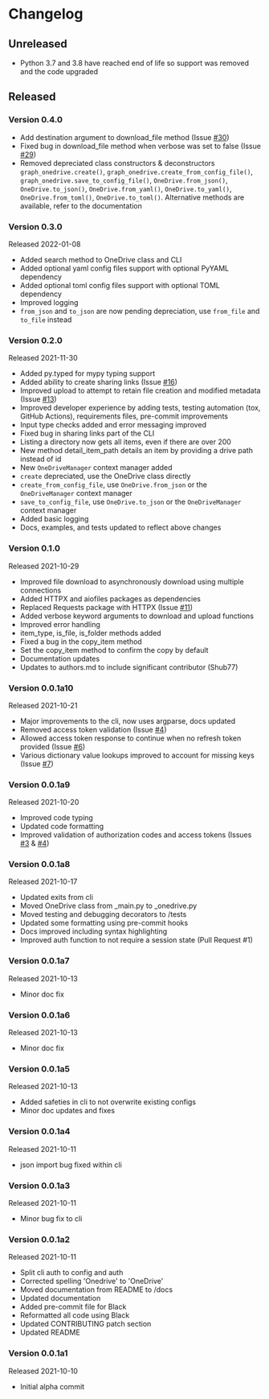 # Changelog

## Unreleased

* Python 3.7 and 3.8 have reached end of life so support was removed and the code upgraded

## Released

### Version 0.4.0

* Add destination argument to download_file method (Issue [#30](https://github.com/dariobauer/graph-onedrive/issues/30))
* Fixed bug in download_file method when verbose was set to false (Issue [#29](https://github.com/dariobauer/graph-onedrive/issues/29))
* Removed depreciated class constructors & deconstructors `graph_onedrive.create()`, `graph_onedrive.create_from_config_file()`, `graph_onedrive.save_to_config_file()`, `OneDrive.from_json()`, `OneDrive.to_json()`, `OneDrive.from_yaml()`, `OneDrive.to_yaml()`, `OneDrive.from_toml()`, `OneDrive.to_toml()`. Alternative methods are available, refer to the documentation

### Version 0.3.0

Released 2022-01-08

* Added search method to OneDrive class and CLI
* Added optional yaml config files support with optional PyYAML dependency
* Added optional toml config files support with optional TOML dependency
* Improved logging
* `from_json` and `to_json` are now pending depreciation, use `from_file` and `to_file` instead

### Version 0.2.0

Released 2021-11-30

* Added py.typed for mypy typing support
* Added ability to create sharing links (Issue [#16](https://github.com/dariobauer/graph-onedrive/issues/16))
* Improved upload to attempt to retain file creation and modified metadata (Issue [#13](https://github.com/dariobauer/graph-onedrive/issues/13))
* Improved developer experience by adding tests, testing automation (tox, GitHub Actions), requirements files, pre-commit improvements
* Input type checks added and error messaging improved
* Fixed bug in sharing links part of the CLI
* Listing a directory now gets all items, even if there are over 200
* New method detail_item_path details an item by providing a drive path instead of id
* New `OneDriveManager` context manager added
* `create` depreciated, use the OneDrive class directly
* `create_from_config_file`, use `OneDrive.from_json` or the `OneDriveManager` context manager
* `save_to_config_file`, use `OneDrive.to_json` or the `OneDriveManager` context manager
* Added basic logging
* Docs, examples, and tests updated to reflect above changes

### Version 0.1.0

Released 2021-10-29

* Improved file download to asynchronously download using multiple connections
* Added HTTPX and aiofiles packages as dependencies
* Replaced Requests package with HTTPX (Issue [#11](https://github.com/dariobauer/graph-onedrive/issues/11))
* Added verbose keyword arguments to download and upload functions
* Improved error handling
* item_type, is_file, is_folder methods added
* Fixed a bug in the copy_item method
* Set the copy_item method to confirm the copy by default
* Documentation updates
* Updates to authors.md to include significant contributor (Shub77)

### Version 0.0.1a10

Released 2021-10-21

* Major improvements to the cli, now uses argparse, docs updated
* Removed access token validation (Issue [#4](https://github.com/dariobauer/graph-onedrive/issues/4))
* Allowed access token response to continue when no refresh token provided (Issue [#6](https://github.com/dariobauer/graph-onedrive/issues/6))
* Various dictionary value lookups improved to account for missing keys (Issue [#7](https://github.com/dariobauer/graph-onedrive/issues/7))

### Version 0.0.1a9

Released 2021-10-20

* Improved code typing
* Updated code formatting
* Improved validation of authorization codes and access tokens (Issues [#3](https://github.com/dariobauer/graph-onedrive/issues/3) & [#4](https://github.com/dariobauer/graph-onedrive/issues/4))

### Version 0.0.1a8

Released 2021-10-17

* Updated exits from cli
* Moved OneDrive class from _main.py to _onedrive.py
* Moved testing and debugging decorators to /tests
* Updated some formatting using pre-commit hooks
* Docs improved including syntax highlighting
* Improved auth function to not require a session state (Pull Request #1)

### Version 0.0.1a7

Released 2021-10-13

* Minor doc fix

### Version 0.0.1a6

Released 2021-10-13

* Minor doc fix

### Version 0.0.1a5

Released 2021-10-13

* Added safeties in cli to not overwrite existing configs
* Minor doc updates and fixes

### Version 0.0.1a4

Released 2021-10-11

* json import bug fixed within cli

### Version 0.0.1a3

Released 2021-10-11

* Minor bug fix to cli

### Version 0.0.1a2

Released 2021-10-11

* Split cli auth to config and auth
* Corrected spelling 'Onedrive' to 'OneDrive'
* Moved documentation from README to /docs
* Updated documentation
* Added pre-commit file for Black
* Reformatted all code using Black
* Updated CONTRIBUTING patch section
* Updated README

### Version 0.0.1a1

Released 2021-10-10

* Initial alpha commit
